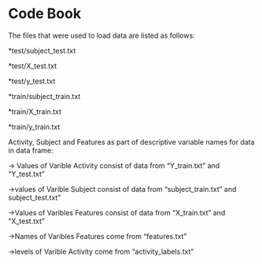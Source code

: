 # Code Book

The files that were used to load data are listed as follows:

*test/subject_test.txt

*test/X_test.txt

*test/y_test.txt

*train/subject_train.txt

*train/X_train.txt

*train/y_train.txt



Activity, Subject and Features as part of descriptive variable names for data in data frame:

-> Values of Varible Activity consist of data from “Y_train.txt” and “Y_test.txt”

->values of Varible Subject consist of data from “subject_train.txt” and subject_test.txt"

->Values of Varibles Features consist of data from “X_train.txt” and “X_test.txt”

->Names of Varibles Features come from “features.txt”

->levels of Varible Activity come from “activity_labels.txt”

